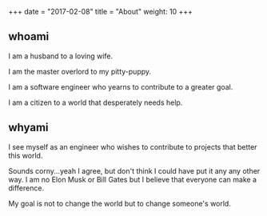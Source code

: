 +++
date = "2017-02-08"
title = "About"
weight: 10
+++

## whoami

I am a husband to a loving wife.

I am the master overlord to my pitty-puppy.

I am a software engineer who yearns to contribute to a greater goal.

I am a citizen to a world that desperately needs help.

## whyami

I see myself as an engineer who wishes to contribute to projects that better
this world.

Sounds corny...yeah I agree, but don't think I could have put it any any other
way. I am no Elon Musk or Bill Gates but I believe that everyone can make a
difference.

My goal is not to change the world but to change someone's world.

